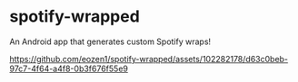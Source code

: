 # spotify-wrapped
 An Android app that generates custom Spotify wraps!


https://github.com/eozen1/spotify-wrapped/assets/102282178/d63c0beb-97c7-4f64-a4f8-0b3f676f55e9

